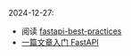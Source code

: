 2024-12-27:
- 阅读 [fastapi-best-practices](https://github.com/zhanymkanov/fastapi-best-practices)
- [一篇文章入门 FastAPI](https://zhuanlan.zhihu.com/p/706632683)
